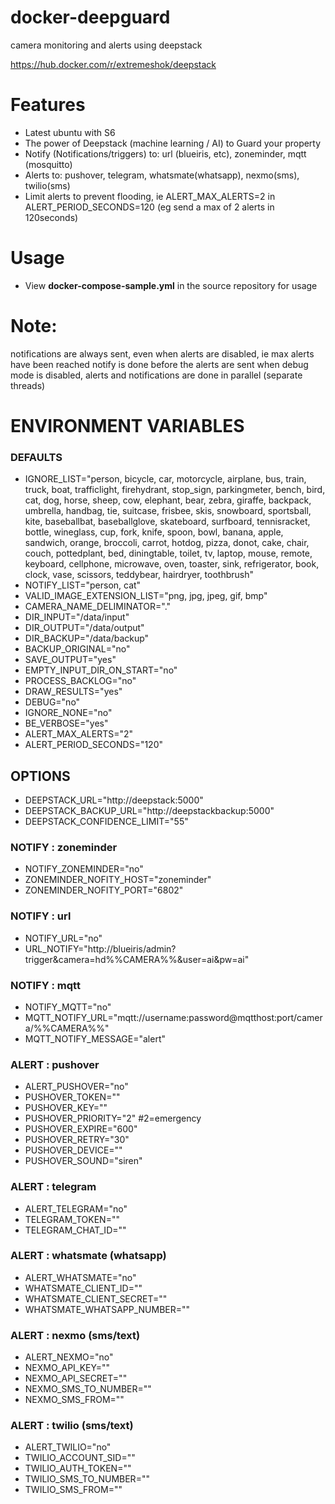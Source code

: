 # docker-deepguard
camera monitoring and alerts using deepstack

https://hub.docker.com/r/extremeshok/deepstack

# Features
* Latest ubuntu with S6
* The power of Deepstack (machine learning / AI) to Guard your property
* Notify (Notifications/triggers) to: url (blueiris, etc), zoneminder, mqtt (mosquitto)
* Alerts to: pushover, telegram, whatsmate(whatsapp), nexmo(sms), twilio(sms)
* Limit alerts to prevent flooding, ie ALERT_MAX_ALERTS=2 in ALERT_PERIOD_SECONDS=120 (eg send a max of 2 alerts in 120seconds)

# Usage
* View **docker-compose-sample.yml** in the source repository for usage

# Note:
notifications are always sent, even when alerts are disabled, ie max alerts have been reached
notify is done before the alerts are sent
when debug mode is disabled, alerts and notifications are done in parallel (separate threads)

# ENVIRONMENT VARIABLES
### DEFAULTS
* IGNORE_LIST="person, bicycle, car, motorcycle, airplane, bus, train, truck, boat, trafficlight, firehydrant, stop_sign, parkingmeter, bench, bird, cat, dog, horse, sheep, cow, elephant, bear, zebra, giraffe, backpack, umbrella, handbag, tie, suitcase, frisbee, skis, snowboard, sportsball, kite, baseballbat, baseballglove, skateboard, surfboard, tennisracket, bottle, wineglass, cup, fork, knife, spoon, bowl, banana, apple, sandwich, orange, broccoli, carrot, hotdog, pizza, donot, cake, chair, couch, pottedplant, bed, diningtable, toilet, tv, laptop, mouse, remote, keyboard, cellphone, microwave, oven, toaster, sink, refrigerator, book, clock, vase, scissors, teddybear, hairdryer, toothbrush"
* NOTIFY_LIST="person, cat"
* VALID_IMAGE_EXTENSION_LIST="png, jpg, jpeg, gif, bmp"
* CAMERA_NAME_DELIMINATOR="."
* DIR_INPUT="/data/input"
* DIR_OUTPUT="/data/output"
* DIR_BACKUP="/data/backup"
* BACKUP_ORIGINAL="no"
* SAVE_OUTPUT="yes"
* EMPTY_INPUT_DIR_ON_START="no"
* PROCESS_BACKLOG="no"
* DRAW_RESULTS="yes"
* DEBUG="no"
* IGNORE_NONE="no"
* BE_VERBOSE="yes"
* ALERT_MAX_ALERTS="2"
* ALERT_PERIOD_SECONDS="120"

## OPTIONS
* DEEPSTACK_URL="http://deepstack:5000"
* DEEPSTACK_BACKUP_URL="http://deepstackbackup:5000"
* DEEPSTACK_CONFIDENCE_LIMIT="55"

### NOTIFY : zoneminder
* NOTIFY_ZONEMINDER="no"
* ZONEMINDER_NOFITY_HOST="zoneminder"
* ZONEMINDER_NOFITY_PORT="6802"

### NOTIFY : url
* NOTIFY_URL="no"
* URL_NOTIFY="http://blueiris/admin?trigger&camera=hd%%CAMERA%%&user=ai&pw=ai"

### NOTIFY : mqtt
* NOTIFY_MQTT="no"
* MQTT_NOTIFY_URL="mqtt://username:password@mqtthost:port/camera/%%CAMERA%%"
* MQTT_NOTIFY_MESSAGE="alert"

### ALERT : pushover
* ALERT_PUSHOVER="no"
* PUSHOVER_TOKEN=""
* PUSHOVER_KEY=""
* PUSHOVER_PRIORITY="2" #2=emergency
* PUSHOVER_EXPIRE="600"
* PUSHOVER_RETRY="30"
* PUSHOVER_DEVICE=""
* PUSHOVER_SOUND="siren"

### ALERT : telegram
* ALERT_TELEGRAM="no"
* TELEGRAM_TOKEN=""
* TELEGRAM_CHAT_ID=""

### ALERT : whatsmate (whatsapp)
* ALERT_WHATSMATE="no"
* WHATSMATE_CLIENT_ID=""
* WHATSMATE_CLIENT_SECRET=""
* WHATSMATE_WHATSAPP_NUMBER=""

### ALERT : nexmo (sms/text)
* ALERT_NEXMO="no"
* NEXMO_API_KEY=""
* NEXMO_API_SECRET=""
* NEXMO_SMS_TO_NUMBER=""
* NEXMO_SMS_FROM=""

### ALERT : twilio (sms/text)
* ALERT_TWILIO="no"
* TWILIO_ACCOUNT_SID=""
* TWILIO_AUTH_TOKEN=""
* TWILIO_SMS_TO_NUMBER=""
* TWILIO_SMS_FROM=""
